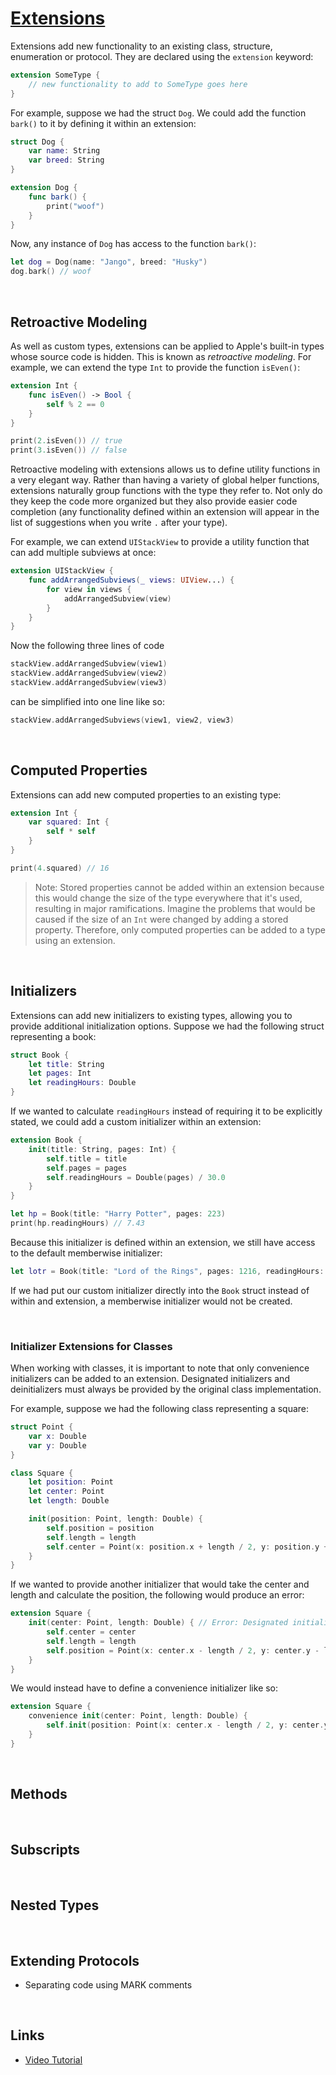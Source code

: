 # [Extensions](https://docs.swift.org/swift-book/documentation/the-swift-programming-language/extensions)

Extensions add new functionality to an existing class, structure, enumeration or protocol. They are declared using the `extension` keyword:

```swift
extension SomeType {
    // new functionality to add to SomeType goes here
}
```

For example, suppose we had the struct `Dog`. We could add the function `bark()` to it by defining it within an extension:


```swift
struct Dog {
    var name: String
    var breed: String
}

extension Dog {
    func bark() {
        print("woof")
    }
}
```
Now, any instance of `Dog` has access to the function `bark()`:

```swift
let dog = Dog(name: "Jango", breed: "Husky")
dog.bark() // woof
```

<br/>

## Retroactive Modeling

As well as custom types, extensions can be applied to Apple's built-in types whose source code is hidden. This is known as *retroactive modeling*. For example, we can extend the type `Int` to provide the function `isEven()`:

```swift
extension Int {
    func isEven() -> Bool {
        self % 2 == 0
    }
}

print(2.isEven()) // true
print(3.isEven()) // false
```

Retroactive modeling with extensions allows us to define utility functions in a very elegant way. Rather than having a variety of global helper functions, extensions naturally group functions with the type they refer to. Not only do they keep the code more organized but they also provide easier code completion (any functionality defined within an extension will appear in the list of suggestions when you write `.` after your type).

For example, we can extend `UIStackView` to provide a utility function that can add multiple subviews at once:

```swift
extension UIStackView {
    func addArrangedSubviews(_ views: UIView...) {
        for view in views {
            addArrangedSubview(view)
        }
    }
}
```

Now the following three lines of code

```swift
stackView.addArrangedSubview(view1)
stackView.addArrangedSubview(view2)
stackView.addArrangedSubview(view3)
```
can be simplified into one line like so:

```swift
stackView.addArrangedSubviews(view1, view2, view3)
```

<br/>

## Computed Properties

Extensions can add new computed properties to an existing type:

```swift
extension Int {
    var squared: Int {
        self * self
    }
}

print(4.squared) // 16
```

> Note: Stored properties cannot be added within an extension because this would change the size of the type everywhere that it's used, resulting in major ramifications. Imagine the problems that would be caused if the size of an `Int` were changed by adding a stored property. Therefore, only computed properties can be added to a type using an extension.

<br/>


## Initializers

Extensions can add new initializers to existing types, allowing you to provide additional initialization options. Suppose we had the following struct representing a book:

```swift
struct Book {
    let title: String
    let pages: Int
    let readingHours: Double
}
```
If we wanted to calculate `readingHours` instead of requiring it to be explicitly stated, we could add a custom initializer within an extension:

```swift
extension Book {
    init(title: String, pages: Int) {
        self.title = title
        self.pages = pages
        self.readingHours = Double(pages) / 30.0
    }
}

let hp = Book(title: "Harry Potter", pages: 223)
print(hp.readingHours) // 7.43
```

Because this initializer is defined within an extension, we still have access to the default memberwise initializer:

```swift
let lotr = Book(title: "Lord of the Rings", pages: 1216, readingHours: 48)
```

If we had put our custom initializer directly into the `Book` struct instead of within and extension, a memberwise initializer would not be created.

<br/>

### Initializer Extensions for Classes

When working with classes, it is important to note that only convenience initializers can be added to an extension. Designated initializers and deinitializers must always be provided by the original class implementation.

For example, suppose we had the following class representing a square:

```swift
struct Point {
    var x: Double
    var y: Double
}

class Square {
    let position: Point
    let center: Point
    let length: Double

    init(position: Point, length: Double) {
        self.position = position
        self.length = length
        self.center = Point(x: position.x + length / 2, y: position.y + length / 2)
    }
}
```

If we wanted to provide another initializer that would take the center and length and calculate the position, the following would produce an error:

```swift
extension Square {
    init(center: Point, length: Double) { // Error: Designated initializer cannot be declared in an extension
        self.center = center
        self.length = length
        self.position = Point(x: center.x - length / 2, y: center.y - length / 2)
    }
}
```

We would instead have to define a convenience initializer like so:

```swift
extension Square {
    convenience init(center: Point, length: Double) {
        self.init(position: Point(x: center.x - length / 2, y: center.y - length / 2), length: length)
    }
}
```

<br/>

## Methods

<br/>

## Subscripts

<br/>

## Nested Types

<br/>

## Extending Protocols
- Separating code using MARK comments

<br/>

## Links

* [Video Tutorial](https://www.youtube.com/watch?v=ALsr3hANqD0&ab_channel=PaulHudson)
